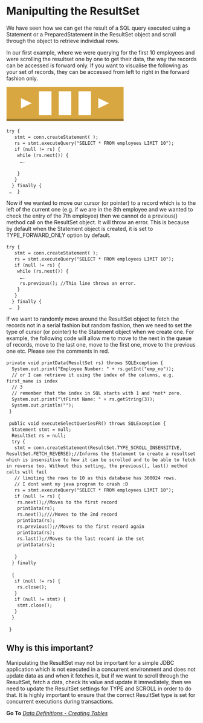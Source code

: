 # Manipulting the ResultSet

We have seen how we can get the result of a SQL query executed using a Statement or a PreparedStatement in the ResultSet object and scroll through the object to retrieve individual rows.

In our first example, where we were querying for the first 10 employees and were scrolling the resultset one by one to get their data, the way the records can be accessed is forward only. If you want to visualise the following as your set of records, they can be accessed from left to right in the forward fashion only. 
 
![ResultSet movement](https://github.com/rama-swuni/sqlprogramming/blob/main/resultset.png)

```
try {
   stmt = conn.createStatement( );
   rs = stmt.executeQuery("SELECT * FROM employees LIMIT 10");
   if (null != rs) {
    while (rs.next()) {
     ….
      
    }
   }
  } finally {
 …  }
```
Now if we wanted to move our cursor (or pointer) to a record which is to the left of the current one (e.g. if we are in the 8th employee and we wanted to check the entry of the 7th employee) then we cannot do a previous() method call on the ResultSet object. It will throw an error. This is because by default when the Statement object is created, it is set to TYPE_FORWARD_ONLY option by default.
```
try {
   stmt = conn.createStatement( );
   rs = stmt.executeQuery("SELECT * FROM employees LIMIT 10");
   if (null != rs) {
    while (rs.next()) {
     ….
     rs.previous(); //This line throws an error.
    }
   }
  } finally {
 …  }

```
If we want to randomly move around the ResultSet object to fetch the records not in a serial fashion but random fashion, then we need to set the type of cursor (or pointer) to the Statement object when we create one. 
For example, the following code will allow me to move to the next in the queue of records, move to the last one, move to the first one, move to the previous one etc. Please see the comments in red. 
```
private void printData(ResultSet rs) throws SQLException {
  System.out.print("Employee Number: " + rs.getInt("emp_no"));
  // or I can retrieve it using the index of the columns, e.g. first_name is index
  // 3
  // remember that the index in SQL starts with 1 and *not* zero.
  System.out.print("\tFirst Name: " + rs.getString(3));
  System.out.println("");
 }

 public void executeSelectQueriesFR() throws SQLException {
  Statement stmt = null;
  ResultSet rs = null;
  try {
   stmt = conn.createStatement(ResultSet.TYPE_SCROLL_INSENSITIVE, ResultSet.FETCH_REVERSE);//Informs the Statement to create a resultset which is insensitive to how it can be scrolled and to be able to fetch in reverse too. Without this setting, the previous(), last() method calls will fail
   // limiting the rows to 10 as this database has 300024 rows.
   // I dont want my java program to crash :D
   rs = stmt.executeQuery("SELECT * FROM employees LIMIT 10");
   if (null != rs) {
    rs.next();//Moves to the first record
    printData(rs);
    rs.next();////Moves to the 2nd record
    printData(rs);
    rs.previous();//Moves to the first record again
    printData(rs);
    rs.last();//Moves to the last record in the set
    printData(rs);

   }
  } finally

  {
   if (null != rs) {
    rs.close();
   }
   if (null != stmt) {
    stmt.close();
   }
  }

 }

```
## Why is this important?
Manipulating the ResultSet may not be important for a simple JDBC application which is not executed in a concurrent environment and does not update data as and when it fetches it, but if we want to scroll through the ResultSet, fetch a data, check its value and update it immediately, then we need to update the ResultSet settings for TYPE and SCROLL in order to do that. It is highly important to ensure that the correct ResultSet type is set for concurrent executions during transactions.

**Go To** *[Data Definitions - Creating Tables](datadefinition.md)* 
